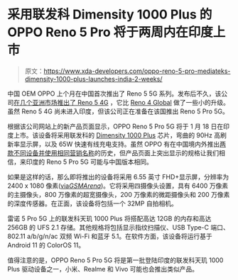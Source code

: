# 采用联发科 Dimensity 1000 Plus 的 OPPO Reno 5 Pro 将于两周内在印度上市

> 原文：<https://www.xda-developers.com/oppo-reno-5-pro-mediateks-dimensity-1000-plus-launches-india-2-weeks/>

中国 OEM OPPO 上个月在中国首次推出了 Reno 5 5G 系列。发布后不久，该公司[在几个亚洲市场推出了 Reno 5 4G](https://www.xda-developers.com/oppo-reno-5-4g-snapdragon-720g-50w-fast-charging-launch/) ，它比 [Reno 4 Global](https://www.xda-developers.com/oppo-reno-4-pro-global-90hz-curved-super-amoled-display-65w-charging-snapdragon-720g/) 做了一些小的升级。虽然 Reno 5 4G 尚未进入印度，但该公司正在准备在该国推出 Reno 5 Pro 5G。

根据该公司网站上的新产品页面显示，OPPO Reno 5 Pro 5G 将于 1 月 18 日在印度上市。该设备将采用联发科的 [Dimensity 1000 Plus](https://www.xda-developers.com/mediatek-dimensity-1000-plus-new-5g-chip-144hz-display/) 芯片，弯曲的 90Hz 高刷新率显示屏，以及 65W 快速有线充电支持。虽然 OPPO 有在中国境内外推出[两款不同设备并使用相同营销名称](https://www.xda-developers.com/opinion-smartphone-branding-out-of-control/)的历史，但产品页面上突出显示的规格让我们相信，来印度的 Reno 5 Pro 5G 可能与中国版本相同。

如果是这样的话，那么即将推出的设备将采用 6.55 英寸 FHD+显示屏，分辨率为 2400 x 1080 像素([via](https://www.gsmarena.com/oppo_reno5_pro_5g-10606.php)*[GSMArena](https://www.gsmarena.com/oppo_reno5_pro_5g-10606.php)*)。它将采用四摄像头设置，具有 6400 万像素的主摄像头，800 万像素的超宽摄像头，200 万像素的微距摄像头和 200 万像素的深度传感器。在正面，该设备将包括一个 32MP 自拍相机。

雷诺 5 Pro 5G 上的联发科天玑 1000 Plus 将搭配高达 12GB 的内存和高达 256GB 的 UFS 2.1 存储。其他规格将包括显示指纹扫描仪、USB Type-C 端口、802.11 a/b/g/n/ac 双频 Wi-Fi 和蓝牙 5.1。在软件方面，该设备将运行基于 Android 11 的 ColorOS 11。

值得注意的是，OPPO Reno 5 Pro 5G 将是第一批登陆印度的联发科天玑 1000 Plus 驱动设备之一，小米、Realme 和 Vivo 可能也会推出类似产品。
